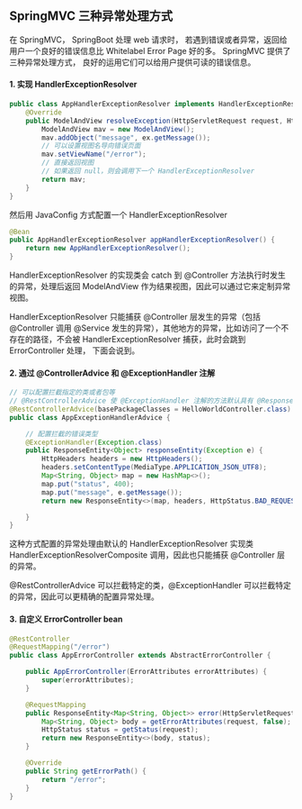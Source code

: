 ## SpringMVC 三种异常处理方式

在 SpringMVC， SpringBoot 处理 web 请求时， 若遇到错误或者异常，返回给用户一个良好的错误信息比 Whitelabel Error Page 好的多。 SpringMVC 提供了三种异常处理方式， 良好的运用它们可以给用户提供可读的错误信息。

#### 1. 实现 HandlerExceptionResolver

```java
public class AppHandlerExceptionResolver implements HandlerExceptionResolver {
    @Override
    public ModelAndView resolveException(HttpServletRequest request, HttpServletResponse response, Object handler, Exception ex) {
        ModelAndView mav = new ModelAndView();
        mav.addObject("message", ex.getMessage());
        // 可以设置视图名导向错误页面
        mav.setViewName("/error");
        // 直接返回视图
        // 如果返回 null，则会调用下一个 HandlerExceptionResolver
        return mav;
    }
}
```

然后用 JavaConfig 方式配置一个 HandlerExceptionResolver

```java
@Bean
public AppHandlerExceptionResolver appHandlerExceptionResolver() {
    return new AppHandlerExceptionResolver();
}
```

HandlerExceptionResolver 的实现类会 catch 到 @Controller 方法执行时发生的异常，处理后返回 ModelAndView 作为结果视图，因此可以通过它来定制异常视图。

HandlerExceptionResolver 只能捕获 @Controller 层发生的异常（包括 @Controller 调用 @Service 发生的异常），其他地方的异常，比如访问了一个不存在的路径，不会被 HandlerExceptionResolver 捕获，此时会跳到 ErrorController 处理， 下面会说到。

#### 2. 通过 @ControllerAdvice 和 @ExceptionHandler 注解

```java
// 可以配置拦截指定的类或者包等
// @RestControllerAdvice 使 @ExceptionHandler 注解的方法默认具有 @ResponseBody 注解
@RestControllerAdvice(basePackageClasses = HelloWorldController.class)
public class AppExceptionHandlerAdvice {

    // 配置拦截的错误类型
    @ExceptionHandler(Exception.class)
    public ResponseEntity<Object> responseEntity(Exception e) {
        HttpHeaders headers = new HttpHeaders();
        headers.setContentType(MediaType.APPLICATION_JSON_UTF8);
        Map<String, Object> map = new HashMap<>();
        map.put("status", 400);
        map.put("message", e.getMessage());
        return new ResponseEntity<>(map, headers, HttpStatus.BAD_REQUEST);

    }
}
```

这种方式配置的异常处理由默认的 HandlerExceptionResolver 实现类 HandlerExceptionResolverComposite 调用，因此也只能捕获 @Controller 层的异常。

@RestControllerAdvice 可以拦截特定的类，@ExceptionHandler 可以拦截特定的异常，因此可以更精确的配置异常处理。

#### 3. 自定义 ErrorController bean

```java
@RestController
@RequestMapping("/error")
public class AppErrorController extends AbstractErrorController {

    public AppErrorController(ErrorAttributes errorAttributes) {
        super(errorAttributes);
    }

    @RequestMapping
    public ResponseEntity<Map<String, Object>> error(HttpServletRequest request) {
        Map<String, Object> body = getErrorAttributes(request, false);
        HttpStatus status = getStatus(request);
        return new ResponseEntity<>(body, status);
    }

    @Override
    public String getErrorPath() {
        return "/error";
    }
}
```

